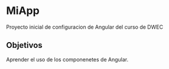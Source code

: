 # MiApp

Proyecto inicial de configuracion de Angular del curso de DWEC

## Objetivos
Aprender el uso de los componenetes de Angular.
